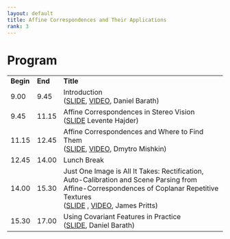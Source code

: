 ```yaml
---
layout: default
title: Affine Correspondences and Their Applications
rank: 3
---
```

# Program
<table style="width: 100%">
	<tr style="font-weight: bold">
		<td>Begin</td>
		<td>End</td>
		<td>Title</td>
	</tr>
	<tr>
		<td>9.00</td>
		<td>9.45</td>
		<td>Introduction<br>
			(<a target="_blank" href="https://docs.google.com/presentation/d/1GEw_fDqmUhgUzNJRs_4MYb6Gi0K_z3Dc/edit?usp=sharing&ouid=115298473833145933100&rtpof=true&sd=true">SLIDE</a>,
 <a target="_blank" href="https://www.youtube.com/watch?v=mODH8NSb9DM">VIDEO</a>, Daniel Barath)
		</td>
	</tr>
	<tr>
		<td>9.45</td>
		<td>11.15</td>
		<td>Affine Correspondences in Stereo Vision<br>
			(<a target="_blank" href="https://drive.google.com/file/d/1jsvyTea3aXC0T5_Jh5ufidkojaeHO33Y/view?usp=sharing">SLIDE</a>
			 Levente Hajder)</td>
	</tr>
	<tr>
		<td>11.15</td>
		<td>12.45</td>
		<td>Affine Correspondences and Where to Find Them<br>
			(<a target="_blank" href="https://docs.google.com/presentation/d/1p6wrkrm3xzjurpUWyoDxFYyWZV-8yfjZ/edit?usp=sharing&ouid=115298473833145933100&rtpof=true&sd=true">SLIDE</a>,
 <a target="_blank" href="https://www.youtube.com/watch?v=TWWonIHQQXA">VIDEO</a>, Dmytro Mishkin)</td>
	</tr>
	<tr>
		<td>12.45</td>
		<td>14.00</td>
		<td>Lunch Break</td>
	</tr>
	<tr>
		<td>14.00</td>
		<td>15.30</td>
		<td>Just One Image is All It Takes: Rectification, Auto-Calibration and Scene Parsing from Affine-Correspondences of Coplanar Repetitive Textures<br>
		(<a target="_blank" href="https://docs.google.com/presentation/d/1TvDWLpCDAwNW5vnptl3uCcoIkAZxMoHPXg6WwjVVUdA/edit?usp=sharing">SLIDE</a>
        , <a target="_blank" href="https://www.youtube.com/watch?v=vACBNmKUOrc&t=6s">VIDEO</a>, James Pritts)</td>
	</tr>
	<tr>
		<td>15.30</td>
		<td>17.00</td>
		<td>Using Covariant Features in Practice<br>
			(<a target="_blank" href="https://docs.google.com/presentation/d/1cRb80uVmY-Erm2KHnqNSJzgHEaUAi8XB/edit?usp=sharing&ouid=115298473833145933100&rtpof=true&sd=true">SLIDE</a>, Daniel Barath)</td>
	</tr>
</table>
